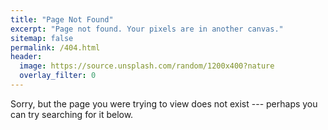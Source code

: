 ```yaml
---
title: "Page Not Found"
excerpt: "Page not found. Your pixels are in another canvas."
sitemap: false
permalink: /404.html
header:
  image: https://source.unsplash.com/random/1200x400?nature
  overlay_filter: 0
---
```


Sorry, but the page you were trying to view does not exist --- perhaps you can try searching for it below.

<script type="text/javascript">
  var GOOG_FIXURL_LANG = 'en';
  var GOOG_FIXURL_SITE = '{{ site.url }}'
</script>
<script type="text/javascript"
  src="//linkhelp.clients.google.com/tbproxy/lh/wm/fixurl.js">
</script>
